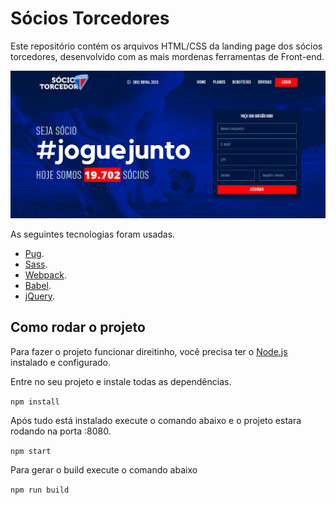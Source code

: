 # Sócios Torcedores
Este repositório contém os arquivos HTML/CSS da landing page dos sócios torcedores, desenvolvido com as mais mordenas ferramentas de Front-end.

![alt text](https://github.com/allefbr/socios-torcedores/blob/master/preview.jpg "Preview da landing page")

As seguintes tecnologias foram usadas.
*   [Pug](https://pugjs.org/api/getting-started.html).
*   [Sass](http://sass-lang.com/).
*   [Webpack](https://webpack.js.org/).
*   [Babel](https://babeljs.io/).
*   [jQuery](https://jquery.com/).


## Como rodar o projeto
Para fazer o projeto funcionar direitinho, você precisa ter o [Node.js](https://nodejs.org/en/) instalado e configurado.

Entre no seu projeto e instale todas as dependências.

`npm install`

Após tudo está instalado execute o comando abaixo e o projeto estara rodando na porta :8080.

`npm start`

Para gerar o build execute o comando abaixo

`npm run build`

